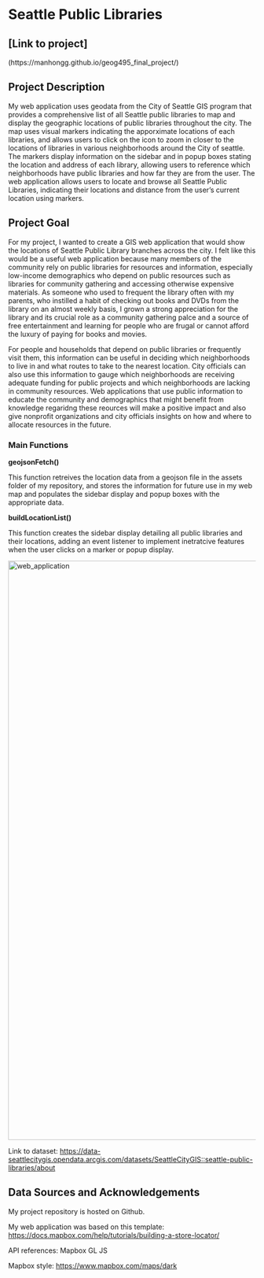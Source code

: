 # <h1>Seattle Public Libraries</h1>

<h2>[Link to project]</h2>(https://manhongg.github.io/geog495_final_project/)

<h2>Project Description</h2>

My web application uses geodata from the City of Seattle GIS program that provides a comprehensive list of all Seattle public libraries to map and display the geographic locations of public libraries throughout the city. The map uses visual markers indicating the apporximate locations of each libraries, and allows users to click on the icon to zoom in closer to the locations of libraries in various neighborhoods around the City of seattle. The markers display information on the sidebar and in popup boxes stating the location and address of each library, allowing users to reference which neighborhoods have public libraries and how far they are from the user. The web application allows users to locate and browse all Seattle Public Libraries, indicating their locations and distance from the user’s current location using markers. 

<h2>Project Goal</h2>

For my project, I wanted to create a GIS web application that would show the locations of Seattle Public Library branches across the city. I felt like this would be a useful web application because many members of the community rely on public libraries for resources and information, especially low-income demographics who depend on public resources such as libraries for community gathering and accessing otherwise expensive materials.
As someone who used to frequent the library often with my parents, who instilled a habit of checking out books and DVDs from the library on an almost weekly basis, I grown a strong appreciation for the library and its crucial role as a community gathering palce and a source of free entertainment and learning for people who are frugal or cannot afford the luxury of paying for books and movies. 

For people and households that depend on public libraries or frequently visit them, this information can be useful in deciding which neighborhoods to live in and what routes to take to the nearest location. City officials can also use this information to gauge which neighborhoods are receiving adequate funding for public projects and which neighborhoods are lacking in community resources. Web applications that use public information to educate the community and demographics that might benefit from knowledge regaridng these reources will make a positive impact and also give nonprofit organizations and city officials insights on how and where to allocate resources in the future. 


<h3>Main Functions</h3>

**geojsonFetch()**

This function retreives the location data from a geojson file in the assets folder of my repository, and stores the information for future use in my web map and populates the sidebar display and popup boxes with the appropriate data. 

**buildLocationList()**

This function creates the sidebar display detailing all public libraries and their locations, adding an event listener to implement inetratcive features when the user clicks on a marker or popup display. 

<img width="1177" alt="web_application" src="https://user-images.githubusercontent.com/43800949/145516935-387662e1-e8f8-44d1-8455-ab616761e10e.png">

Link to dataset: https://data-seattlecitygis.opendata.arcgis.com/datasets/SeattleCityGIS::seattle-public-libraries/about

<h2>Data Sources and Acknowledgements</h2>

My project repository is hosted on Github.

My web application was based on this template: https://docs.mapbox.com/help/tutorials/building-a-store-locator/

API references: Mapbox GL JS

Mapbox style: https://www.mapbox.com/maps/dark





